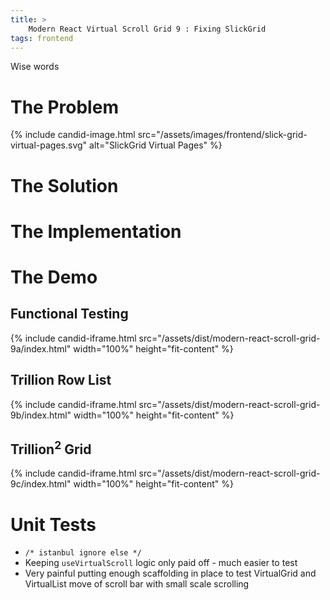```yaml
---
title: >
    Modern React Virtual Scroll Grid 9 : Fixing SlickGrid
tags: frontend
---
```


Wise words

# The Problem

{% include candid-image.html src="/assets/images/frontend/slick-grid-virtual-pages.svg" alt="SlickGrid Virtual Pages" %}

# The Solution

# The Implementation

# The Demo

## Functional Testing

{% include candid-iframe.html src="/assets/dist/modern-react-scroll-grid-9a/index.html" width="100%" height="fit-content" %}

## Trillion Row List

{% include candid-iframe.html src="/assets/dist/modern-react-scroll-grid-9b/index.html" width="100%" height="fit-content" %}

## Trillion<sup>2</sup> Grid

{% include candid-iframe.html src="/assets/dist/modern-react-scroll-grid-9c/index.html" width="100%" height="fit-content" %}

# Unit Tests

* `/* istanbul ignore else */`
* Keeping `useVirtualScroll` logic only paid off - much easier to test
* Very painful putting enough scaffolding in place to test VirtualGrid and VirtualList move of scroll bar with small scale scrolling
